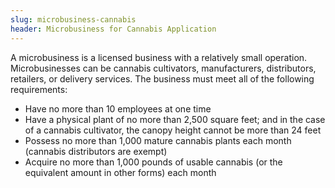 ```yaml
---
slug: microbusiness-cannabis
header: Microbusiness for Cannabis Application
---
```


A microbusiness is a licensed business with a relatively small operation. Microbusinesses can be cannabis cultivators, manufacturers, distributors, retailers, or delivery services. The business must meet all of the following requirements:

- Have no more than 10 employees at one time
- Have a physical plant of no more than 2,500 square feet; and in the case of a cannabis cultivator, the canopy height cannot be more than 24 feet
- Possess no more than 1,000 mature cannabis plants each month (cannabis distributors are exempt)
- Acquire no more than 1,000 pounds of usable cannabis (or the equivalent amount in other forms) each month
